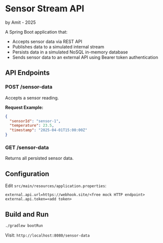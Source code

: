 # Sensor Stream API
by Amit - 2025

A Spring Boot application that:

- Accepts sensor data via REST API
- Publishes data to a simulated internal stream
- Persists data in a simulated NoSQL in-memory database
- Sends sensor data to an external API using Bearer token authentication

## API Endpoints

### POST /sensor-data

Accepts a sensor reading.

**Request Example:**

```json
{
  "sensorId": "sensor-1",
  "temperature": 23.5,
  "timestamp": "2025-04-01T15:00:00Z"
}
```

### GET /sensor-data

Returns all persisted sensor data.

## Configuration

Edit `src/main/resources/application.properties`:

```properties
external.api.url=https://webhook.site/<free mock HTTP endpoint>
external.api.token=<add token>
```

## Build and Run

```bash
./gradlew bootRun
```

Visit: `http://localhost:8080/sensor-data`